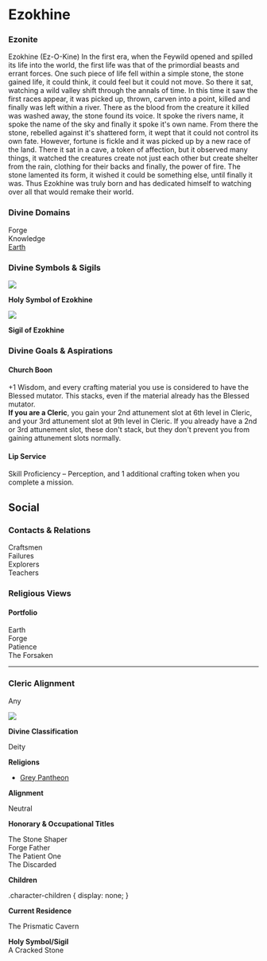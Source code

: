 Ezokhine
========

### Ezonite

Ezokhine (Ez-O-Kine) In the first era, when the Feywild opened and spilled its life into the world, the first life was that of the primordial beasts and errant forces. One such piece of life fell within a simple stone, the stone gained life, it could think, it could feel but it could not move. So there it sat, watching a wild valley shift through the annals of time. In this time it saw the first races appear, it was picked up, thrown, carven into a point, killed and finally was left within a river. There as the blood from the creature it killed was washed away, the stone found its voice. It spoke the rivers name, it spoke the name of the sky and finally it spoke it's own name. From there the stone, rebelled against it's shattered form, it wept that it could not control its own fate. However, fortune is fickle and it was picked up by a new race of the land. There it sat in a cave, a token of affection, but it observed many things, it watched the creatures create not just each other but create shelter from the rain, clothing for their backs and finally, the power of fire. The stone lamented its form, it wished it could be something else, until finally it was. Thus Ezokhine was truly born and has dedicated himself to watching over all that would remake their world.

### Divine Domains

Forge  
Knowledge  
[Earth](https://www.worldanvil.com/w/Ecaros-xohoo/a/earth-article)

### Divine Symbols & Sigils

![](img/Ezokhine_symbol.webp)

**Holy Symbol of Ezokhine**

![](img/Ezokhine_sigil.webp)

**Sigil of Ezokhine**

### Divine Goals & Aspirations

#### Church Boon

+1 Wisdom, and every crafting material you use is considered to have the Blessed mutator. This stacks, even if the material already has the Blessed mutator.  
**If you are a Cleric**, you gain your 2nd attunement slot at 6th level in Cleric, and your 3rd attunement slot at 9th level in Cleric. If you already have a 2nd or 3rd attunement slot, these don't stack, but they don't prevent you from gaining attunement slots normally. 

#### Lip Service

Skill Proficiency – Perception, and 1 additional crafting token when you complete a mission.

Social
------

### Contacts & Relations

Craftsmen  
Failures  
Explorers  
Teachers

### Religious Views

#### Portfolio

Earth  
Forge  
Patience  
The Forsaken 

* * *

### Cleric Alignment

Any

![](img/Ezokhine.jpeg)

**Divine Classification**

Deity

**Religions**

* [Grey Pantheon](/w/Ecaros-xohoo/a/grey-pantheon-article)

**Alignment**

Neutral

**Honorary & Occupational Titles**

The Stone Shaper  
Forge Father  
The Patient One  
The Discarded

**Children**

.character-children { display: none; }

**Current Residence**

The Prismatic Cavern

**Holy Symbol/Sigil**  
A Cracked Stone
